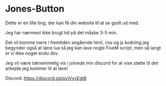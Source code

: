 # Jones-Button

Dette er en lille ting, der kan få din website til at se godt ud med. 

Jeg har nærmest ikke brugt tid på det måske 3-5 min.

Det vil komme mere i fremtiden angående html, css og js kodning jeg begynder også at lære lua så jeg kan lave nogle FiveM script, men så langt er vi ikke noget endu dsv.

Jeg vil være taknemmelig vis i joinede min discord for at vise støtte til det arbejde jeg kommer til at lave!

Discord: https://discord.gg/pvjVvyEgt8
